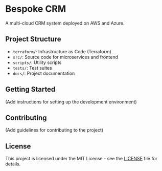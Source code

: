 # Bespoke CRM

A multi-cloud CRM system deployed on AWS and Azure.

## Project Structure

- `terraform/`: Infrastructure as Code (Terraform)
- `src/`: Source code for microservices and frontend
- `scripts/`: Utility scripts
- `tests/`: Test suites
- `docs/`: Project documentation

## Getting Started

(Add instructions for setting up the development environment)

## Contributing

(Add guidelines for contributing to the project)

## License

This project is licensed under the MIT License - see the [LICENSE](LICENSE) file for details.
